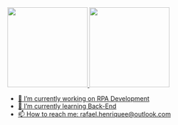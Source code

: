  <div>
  <a href="https://github.com/rafaelhs-debug">
  <img height="180em" src="https://github-readme-stats.vercel.app/api?username=rafaelhs-debug&show_icons=true&theme=dark&include_all_commits=true&count_private=true"/>
  <img height="180em" src="https://github-readme-stats.vercel.app/api/top-langs/?username=rafaelhs-debug&layout=compact&langs_count=7&theme=dark"/>
</div>

 
- 🔭 I’m currently working on RPA Development
- 🌱 I’m currently learning Back-End
- 📫 How to reach me: rafael.henriquee@outlook.com


